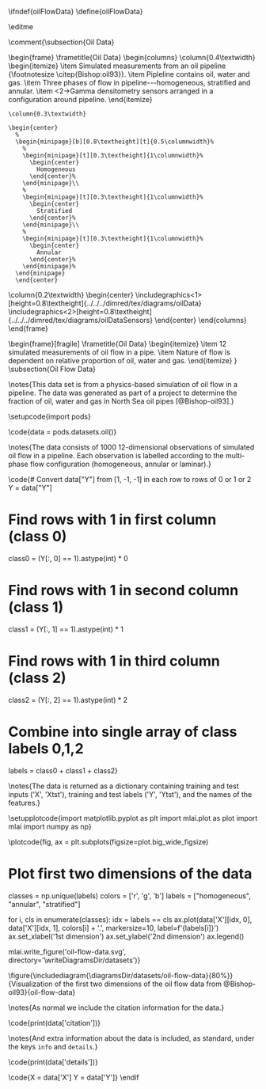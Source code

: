 \ifndef{oilFlowData}
\define{oilFlowData}

\editme

\comment{\subsection{Oil Data}

\begin{frame}
  \frametitle{Oil Data}
  \begin{columns}
    \column{0.4\textwidth}
    \begin{itemize}
    \item Simulated measurements from an oil pipeline {\footnotesize \citep{Bishop:oil93}}.
    \item Pipleline contains oil, water and gas.
    \item Three phases of flow in pipeline---homogeneous, stratified and annular.
    \item <2->Gamma densitometry sensors arranged in a configuration around
      pipeline.
    \end{itemize}

    \column{0.3\textwidth}

    \begin{center}
      % 
      \begin{minipage}[b][0.8\textheight][t]{0.5\columnwidth}%
        % 
        \begin{minipage}[t][0.3\textheight]{1\columnwidth}%
          \begin{center}
            Homogeneous
          \end{center}%
        \end{minipage}\\
        % 
        \begin{minipage}[t][0.3\textheight]{1\columnwidth}%
          \begin{center}
            Stratified
          \end{center}%
        \end{minipage}\\
        % 
        \begin{minipage}[t][0.3\textheight]{1\columnwidth}%
          \begin{center}
            Annular
          \end{center}%
        \end{minipage}%
      \end{minipage}
      \end{center}
  \column{0.2\textwidth}
  \begin{center}
    \includegraphics<1>[height=0.8\textheight]{../../../dimred/tex/diagrams/oilData}
    \includegraphics<2>[height=0.8\textheight]{../../../dimred/tex/diagrams/oilDataSensors}
  \end{center}
  \end{columns}
\end{frame}

\begin{frame}[fragile]
  \frametitle{Oil Data}
  \begin{itemize}
  \item 12 simulated measurements of oil flow in a pipe.
  \item Nature of flow is dependent on relative proportion of oil, water and
    gas.
  \end{itemize}
}
\subsection{Oil Flow Data}

\notes{This data set is from a physics-based simulation of oil flow in a pipeline. The data was generated as part of a project to determine the fraction of oil, water and gas in North Sea oil pipes [@Bishop-oil93].}

\setupcode{import pods}

\code{data = pods.datasets.oil()}

\notes{The data consists of 1000 12-dimensional observations of simulated oil flow in a pipeline. Each observation is labelled according to the multi-phase flow configuration (homogeneous, annular or laminar).}

\code{# Convert data["Y"] from [1, -1, -1] in each row to rows of 0 or 1 or 2
Y = data["Y"]
# Find rows with 1 in first column (class 0)
class0 = (Y[:, 0] == 1).astype(int) * 0
# Find rows with 1 in second column (class 1) 
class1 = (Y[:, 1] == 1).astype(int) * 1
# Find rows with 1 in third column (class 2)
class2 = (Y[:, 2] == 1).astype(int) * 2
# Combine into single array of class labels 0,1,2
labels = class0 + class1 + class2}

\notes{The data is returned as a dictionary containing training and test inputs ('X', 'Xtst'), training and test labels ('Y', 'Ytst'), and the names of the features.}


\setupplotcode{import matplotlib.pyplot as plt
import mlai.plot as plot
import mlai
import numpy as np}

\plotcode{fig, ax = plt.subplots(figsize=plot.big_wide_figsize)
# Plot first two dimensions of the data
classes = np.unique(labels)
colors = ['r', 'g', 'b']
labels = ["homogeneous", "annular", "stratified"]

for i, cls in enumerate(classes):
    idx = labels == cls
    ax.plot(data['X'][idx, 0], data['X'][idx, 1], colors[i] + '.', 
            markersize=10, label=f'{labels[i]}')
ax.set_xlabel('1st dimension')
ax.set_ylabel('2nd dimension')
ax.legend()

mlai.write_figure('oil-flow-data.svg', directory='\writeDiagramsDir/datasets')}

\figure{\includediagram{\diagramsDir/datasets/oil-flow-data}{80%}}{Visualization of the first two dimensions of the oil flow data from @Bishop-oil93}{oil-flow-data}

\notes{As normal we include the citation information for the data.}

\code{print(data['citation'])}

\notes{And extra information about the data is included, as standard, under the keys `info` and `details`.}

\code{print(data['details'])}

\code{X = data['X']
Y = data['Y']}
\endif
